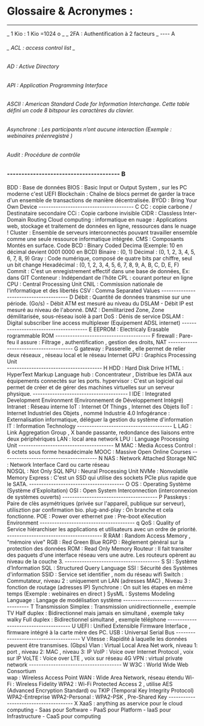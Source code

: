 # Glossaire & Acronymes : 

----
_ 1 Kio            :  1 Kio =1024 o  _
_ 2FA              :  Authentification à 2 facteurs _
----                                                                                                 A
 ###### _ ACL             :  access control list _
 ###### AD              :  Active Directory
 ###### API             :  Application Programming Interface 
 ###### ASCII           :  American Standard Code for Information Interchange. Cette table défini un code 8 bitspour les caractères du clavier.
 ###### Asynchrone      :  Les participants n’ont aucune interaction (Exemple : webinaires préenregistré )
 ###### Audit           :  Procédure de contrôle
### ---------------------------------------                                                                                                B
 BDD             :  Base de données
 BIOS            :  Basic Input or Output System , sur les PC moderne c'est UEFI
 Blockchain      :  Chaîne de blocs permet de garder la trace d'un ensemble de transactions de manière décentralisée.
 BYOD            :  Bring Your Own Device
---------------------------------------                                                                                                C
 CC              :  copie carbone  / Destinataire secondaire
 CCi             :  Copie carbone invisible
 CIDR            :  Classless Inter-Domain Routing
 Cloud computing :  informatique en nuage : Applications web, stockage et traitement de données en ligne, ressources dans le nuage !
 Cluster         :  Ensemble de serveurs interconnectés pouvant travailler ensemble comme une seule ressource informatique intégrée.
 CMS             :  Composants Montés en surface.
 Code
   BCD           :  Binary Coded Decima  (Exemple: 10 en décimal devient 0001 0000 en BCD)
   Binaire       :  (0, 1) 
   Décimal       :  (0, 1, 2, 3, 4, 5, 6, 7, 8, 9)
   Gray          :  Code numérique, composé de quatre bits par chiffre, seul un bit change
   Hexadécimal   :  (0, 1, 2, 3, 4, 5, 6, 7, 8, 9, A, B, C, D, E, F)
 Commit          :  C'est un enregistrement effectif dans une base de données, Ex: dans GIT 
 Conteneur       :  Indépendant de l'hôte
 CPL             :  courant porteur en ligne 
 CPU             :  Central Processing Unit
 CNIL            :  Commission nationale de l'informatique et des libertés 
 CSV             :  Comma Separated Values
 ---------------------------------------                                                                                                D 
 Débit           :  Quantité de données transmise sur une période. (Go/s)
                   - Débit ATM est mesuré au niveau du DSLAM
                   - Débit IP est mesuré au niveau de l'abonné.
 DMZ             :  Demilitarized Zone, Zone démilitarisée, sous-réseau isolé à part
 DoS             :  Dénis de service
 DSLAM           :  Digital subscriber line access multiplexer (Equipement ADSL internet)
---------------------------------------                                                                                                 E 
 EEPROM          :  Electricaly Erasable rogrammable ROM
---------------------------------------                                                                                                 F 
 firewall        :  Pare-feu il assure : Filtrage , authentification , gestion des droits, NAT
---------------------------------------                                                                                                 G
 gateway         :  Passerelle , elle permet de relier deux réseaux , réseau local et le réseau Internet
 GPU             :  Graphics Processing Unit          
---------------------------------------                                                                                                 H
 HDD             :  Hard Disk Drive
 HTML            :  HyperText Markup Language
 hub             :  Concentrateur , Distribue les DATA aux équipements connectés sur les ports.
 hypervisor      :  C'est un logiciel qui permet de créer et de gérer des machines virtuelles sur un serveur physique.
---------------------------------------                                                                                                 I
 IDE             :  Integrated Development Environment (Environnement de Développement Intégré)
 Intranet        :  Réseau interne
 IoT             :  Internet Of Things , Internet des Objets 
 IIoT            :  Internet Industriel des Objets , nommé Industrie 4.0
 Infogérance     :  Externalisation informatique, déléguer la gestion du système d'information
 IT              :  Information Technology
---------------------------------------                                                                                                 L
 LAG             :  Link Aggregation Group  , X bande passante, redondance des liaisons entre deux périphériques 
 LAN             :  local area network
 LPU             :  Language Processing Unit
---------------------------------------                                                                                                 M
 MAC             :  Media Access Control          : 6 octets sous forme hexadécimale 
 MOOC            :  Massive Open Online Courses
 ---------------------------------------                                                                                                N
 NAS             :  Network Attached Storage
 NIC             :  Network Interface Card ou carte réseau  
 NOSQL           :  Not Only SQL
 NPU             :  Neural Processing Unit
 NVMe            :  Nonvolatile Memory Express    : C'est un SSD qui utilise des sockets PCIe plus rapide que le SATA.
---------------------------------------                                                                                                O
 OS              :  Operating Système (Système d'Exploitation)
 OSI             :  Open System Interconnection (interconnexion de systèmes ouverts)
---------------------------------------                                                                                                P
 Passkeys        :  Paire de clès asymétriques (privée sur l'appareil, publique sur serveur), utilisztion par confirmation bio.
 plug-and-play   :  On branche et cela fonctionne.
 POE             :  Power over ethernet
 pxe             :  Pre-boot eXecution Environment
---------------------------------------                                                                                                q 
 QoS             :  Quality of Service   hiérarchiser les applications et utilisateurs avec un ordre de priorité.
---------------------------------------                                                                                                R
 RAM             :  Random Access Memory , "mémoire vive"
 RGB             :  Red Green Blue
 RGPD            :  Règlement général sur la protection des données 
 ROM             :  Read Only Memory
 Routeur         :  Il fait transiter des paquets d'une interface réseau vers une autre. Les routeurs opèrent au niveau de la couche 3. 
---------------------------------------                                                                                                S
 SI              :  Système d’Information
 SQL             :  Structured Query Language
 SSI             :  Sécurité des Systèmes d'information
 SSID            :  Service set identifier , nom du réseau wifi
 Switch          :  Commutateur, niveau 2 : uniquement un LAN (adresses MAC)  , Niveau 3 :  fonction de routage (adresses IP)
 Synchrone       :  On suit les étapes en même temps (Exemple : webinaires en direct )
 SysML           :  Systems Modeling Language : Langage de modélisation système
---------------------------------------                                                                                                T
 Transmission 
   Simplex       :  Transmission unidirectionnelle , exemple TV
   Half duplex   :  Bidirectionnel mais jamais en simultané , exemple taky walky
   Full duplex   :  Bidirectionnel simultané , exemple téléphone
--------------------------------------                                                                                                 U
 UEFI            :  Unified Extensible Firmware Interface , firmware intégré à la carte mère des PC.
 USB             :  Universal Serial Bus
--------------------------------------                                                                                                 V
 Vitesse         :  Rapidité à laquelle les données peuvent être transmises. (Gbps)
 Vlan            :  Virtual Local Area Net work, niveau 1: port , niveau 2: MAC , niveau 3: IP 
 VoIP            :  Voice over Internet Protocol , voix sur IP
 VoLTE           :  Voice over LTE , voix sur réseau 4G
 VPN             :  virtual private network
--------------------------------------                                                                                                 W
 W3C             :  World Wide Web Consortium        
 wap             :  Wireless Access Point
 WAN             :  Wide Area Network, réseau étendu
 Wi-Fi           :  Wireless Fidelity 
 WPA2            :  Wi-Fi Protected Access 2 , utilise AES (Advanced Encryption Standard) ou TKIP (Temporal Key Integrity Protocol)
                                            WPA2-Entreprise
                                            WPA2-Personal       : WPA2-PSK , Pre-Shared Key 
--------------------------------------                                                                                                 X
 XaaS           :  anything as aservice pour le cloud computing
                         - Saas pour Software
                         - PaaS pour Platform
                         - IaaS pour Infrastructure
                         - CaaS pour computing
